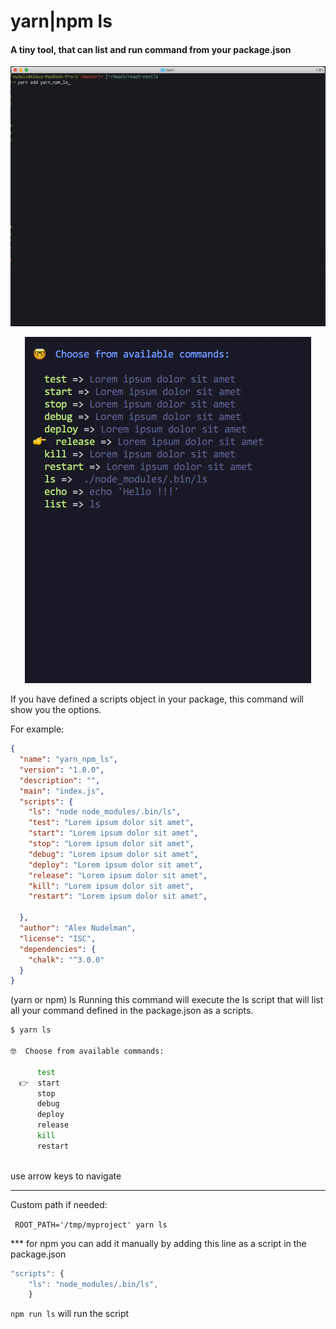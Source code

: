 # yarn|npm ls 
#### A tiny tool, that can list and run command from your package.json 


<p align="center">
<img style="max-width: 100%; margin-right: auto;  margin-left: auto; " src="https://raw.githubusercontent.com/nudelx/yarn-npm-ls/master/demo.gif" ></p>

<p align="center">
<img style="max-width: 100%; margin-right: auto;  margin-left: auto; " src="https://raw.githubusercontent.com/nudelx/yarn-npm-ls/master/new_demo.gif" ></p>

If you have defined a scripts object in your package, this command will show you the options. 

For example:

```json
{
  "name": "yarn_npm_ls",
  "version": "1.0.0",
  "description": "",
  "main": "index.js",
  "scripts": {
    "ls": "node node_modules/.bin/ls",
    "test": "Lorem ipsum dolor sit amet",
    "start": "Lorem ipsum dolor sit amet",
    "stop": "Lorem ipsum dolor sit amet",
    "debug": "Lorem ipsum dolor sit amet",
    "deploy": "Lorem ipsum dolor sit amet",
    "release": "Lorem ipsum dolor sit amet",
    "kill": "Lorem ipsum dolor sit amet",
    "restart": "Lorem ipsum dolor sit amet",

  },
  "author": "Alex Nudelman",
  "license": "ISC",
  "dependencies": {
    "chalk": "^3.0.0"
  }
}

```
(yarn or npm) ls
Running this command will execute the ls script that will list all your command defined in the package.json as a scripts.


```bash 
$ yarn ls 

🤓  Choose from available commands: 

      test
  👉  start 
      stop
      debug
      deploy
      release
      kill
      restart



```

use arrow keys to navigate 

---
Custom path if needed: 

 ` ROOT_PATH='/tmp/myproject' yarn ls`

*** for npm you can add it manually by adding this line as a script in the package.json

```javascript
"scripts": {
    "ls": "node_modules/.bin/ls",
    }
```
`npm run ls` will run the script 